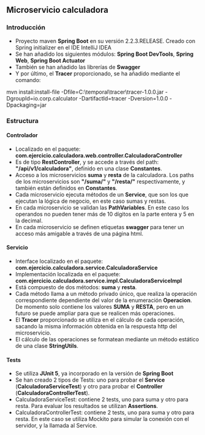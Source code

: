 ## Microservicio calculadora

### Introducción
- Proyecto maven **Spring Boot** en su versión 2.2.3.RELEASE. Creado con Spring initializer en el IDE IntelliJ IDEA
- Se han añadido los siguientes módulos: **Spring Boot DevTools**, **Spring Web**, **Spring Boot Actuator**
- También se han añadido las librerías de **Swagger**
- Y por último, el **Tracer** proporcionado, se ha añadido mediante el comando:

mvn install:install-file -Dfile=C:\temporal\tracer\tracer-1.0.0.jar -DgroupId=io.corp.calculator -DartifactId=tracer -Dversion=1.0.0 -Dpackaging=jar
 
### Estructura
#### Controlador

- Localizado en el paquete: **com.ejercicio.calculadora.web.controller.CalculadoraController**
- Es de tipo **RestController**, y se accede a través del path: **"/api/v1/calculadora"**, definido en una clase **Constantes**.
- Acceso a los microservicios **suma** y **resta** de la calculadora. Los paths de los microservicios son **"/suma/"** y **"/resta/"** respectivamente, y también están definidos en **Constantes**.
- Cada microservicio ejecuta métodos de un **Service**, que son los que ejecutan la lógica de negocio, en este caso sumas y restas.
- En cada microservicio se validan las **PathVariables**. En este caso los operandos no pueden tener más de 10 dígitos en la parte entera y 5 en la decimal.
- En cada microservicio se definen etiquetas **swagger** para tener un acceso más amigable a través de una página html.

#### Servicio

- Interface localizado en el paquete: **com.ejercicio.calculadora.service.CalculadoraService**
- Implementación localizada en el paquete: **com.ejercicio.calculadora.service.impl.CalculadoraServiceImpl**
- Está compuesto de dos métodos: **suma** y **resta**.
- Cada método llama a un método privado único, que realiza la operación correspondiente dependiente del valor de la enumeración **Operacion**. De momento solo contiene los valores **SUMA** y **RESTA**, pero en un futuro se puede ampliar para que se realicen más operaciones.
- El **Tracer** proporcionado se utiliza en el cálculo de cada operación, sacando la misma información obtenida en la respuesta http del microservicio.
- El cálculo de las operaciones se formatean mediante un método estático de una clase **StringUtils**.   

#### Tests

- Se utiliza **JUnit 5**, ya incorporado en la versión de **Spring Boot**
- Se han creado 2 tipos de Tests: uno para probar el **Service** (**CalculadoraServiceTest**) y otro para probar el **Controller** (**CalculadoraControllerTest**).
- CalculadoraServiceTest: contiene 2 tests, uno para suma y otro para resta. Para evaluar los resultados se utilizan **Assertions**.
- CalculadoraControllerTest: contiene 2 tests, uno para suma y otro para resta. En este caso se utiliza Mockito para simular la conexión con el servidor, y la llamada al Service.  